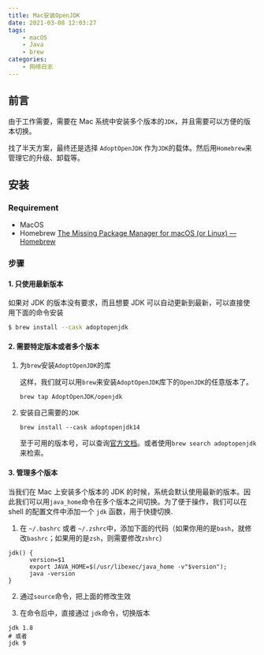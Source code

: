 ```yaml
---
title: Mac安装OpenJDK
date: 2021-03-08 12:03:27
tags:
	- macOS
	- Java
	- brew
categories:
	- 网络日志
---
```


## 前言

由于工作需要，需要在 Mac 系统中安装多个版本的`JDK`，并且需要可以方便的版本切换。

找了半天方案，最终还是选择 `AdoptOpenJDK` 作为`JDK`的载体。然后用`Homebrew`来管理它的升级、卸载等。

<!-- more -->

## 安装

### Requirement

- MacOS
- Homebrew [The Missing Package Manager for macOS (or Linux) — Homebrew](https://brew.sh/)

### 步骤

#### 1. 只使用最新版本

如果对 JDK 的版本没有要求，而且想要 JDK 可以自动更新到最新，可以直接使用下面的命令安装

```zsh
$ brew install --cask adoptopenjdk
```

#### 2. 需要特定版本或者多个版本

1. 为`brew`安装`AdoptOpenJDK`的库

   这样，我们就可以用`brew`来安装`AdoptOpenJDK`库下的`OpenJDK`的任意版本了。

   ```
   brew tap AdoptOpenJDK/openjdk
   ```

2. 安装自己需要的`JDK`

   ```
   brew install --cask adoptopenjdk14
   ```

   至于可用的版本号，可以查询[官方文档](https://github.com/AdoptOpenJDK/homebrew-openjdk#available-versions)。或者使用`brew search adoptopenjdk`来检索。

#### 3. 管理多个版本

当我们在 Mac 上安装多个版本的 JDK 的时候，系统会默认使用最新的版本。因此我们可以用`java_home`命令在多个版本之间切换。为了便于操作，我们可以在 shell 的配置文件中添加一个 `jdk` 函数，用于快捷切换.

1.  在 `~/.bashrc` 或者 `~/.zshrc`中，添加下面的代码（如果你用的是`bash`，就修改`bashrc`；如果用的是`zsh`，则需要修改`zshrc`）

```shell
jdk() {
      version=$1
      export JAVA_HOME=$(/usr/libexec/java_home -v"$version");
      java -version
}
```

2.  通过`source`命令，把上面的修改生效

3.  在命令后中，直接通过 `jdk`命令，切换版本

```shell
jdk 1.8
# 或者
jdk 9
```
